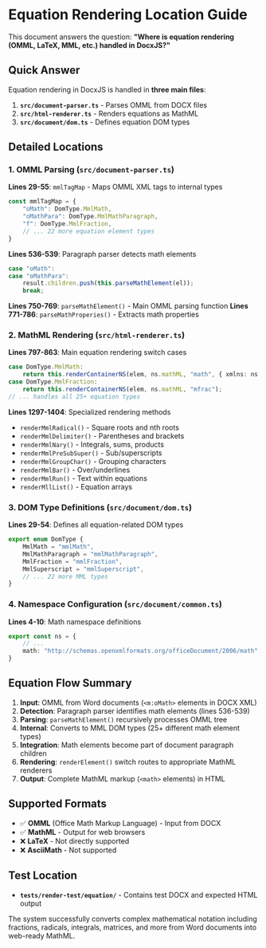 # Equation Rendering Location Guide

This document answers the question: **"Where is equation rendering (OMML, LaTeX, MML, etc.) handled in DocxJS?"**

## Quick Answer

Equation rendering in DocxJS is handled in **three main files**:

1. **`src/document-parser.ts`** - Parses OMML from DOCX files
2. **`src/html-renderer.ts`** - Renders equations as MathML
3. **`src/document/dom.ts`** - Defines equation DOM types

## Detailed Locations

### 1. OMML Parsing (`src/document-parser.ts`)

**Lines 29-55**: `mmlTagMap` - Maps OMML XML tags to internal types
```typescript
const mmlTagMap = {
    "oMath": DomType.MmlMath,
    "oMathPara": DomType.MmlMathParagraph,
    "f": DomType.MmlFraction,
    // ... 22 more equation element types
}
```

**Lines 536-539**: Paragraph parser detects math elements
```typescript
case "oMath":
case "oMathPara":
    result.children.push(this.parseMathElement(el));
    break;
```

**Lines 750-769**: `parseMathElement()` - Main OMML parsing function
**Lines 771-786**: `parseMathProperies()` - Extracts math properties

### 2. MathML Rendering (`src/html-renderer.ts`)

**Lines 797-863**: Main equation rendering switch cases
```typescript
case DomType.MmlMath:
    return this.renderContainerNS(elem, ns.mathML, "math", { xmlns: ns.mathML });
case DomType.MmlFraction:
    return this.renderContainerNS(elem, ns.mathML, "mfrac");
// ... handles all 25+ equation types
```

**Lines 1297-1404**: Specialized rendering methods
- `renderMmlRadical()` - Square roots and nth roots
- `renderMmlDelimiter()` - Parentheses and brackets  
- `renderMmlNary()` - Integrals, sums, products
- `renderMmlPreSubSuper()` - Sub/superscripts
- `renderMmlGroupChar()` - Grouping characters
- `renderMmlBar()` - Over/underlines
- `renderMmlRun()` - Text within equations
- `renderMllList()` - Equation arrays

### 3. DOM Type Definitions (`src/document/dom.ts`)

**Lines 29-54**: Defines all equation-related DOM types
```typescript
export enum DomType {
    MmlMath = "mmlMath",
    MmlMathParagraph = "mmlMathParagraph",
    MmlFraction = "mmlFraction",
    MmlSuperscript = "mmlSuperscript",
    // ... 22 more MML types
}
```

### 4. Namespace Configuration (`src/document/common.ts`)

**Lines 4-10**: Math namespace definitions
```typescript
export const ns = {
    // ...
    math: "http://schemas.openxmlformats.org/officeDocument/2006/math"
}
```

## Equation Flow Summary

1. **Input**: OMML from Word documents (`<m:oMath>` elements in DOCX XML)
2. **Detection**: Paragraph parser identifies math elements (lines 536-539)
3. **Parsing**: `parseMathElement()` recursively processes OMML tree
4. **Internal**: Converts to MML DOM types (25+ different math element types)
5. **Integration**: Math elements become part of document paragraph children
6. **Rendering**: `renderElement()` switch routes to appropriate MathML renderers
7. **Output**: Complete MathML markup (`<math>` elements) in HTML

## Supported Formats

- ✅ **OMML** (Office Math Markup Language) - Input from DOCX
- ✅ **MathML** - Output for web browsers
- ❌ **LaTeX** - Not directly supported
- ❌ **AsciiMath** - Not supported

## Test Location

- **`tests/render-test/equation/`** - Contains test DOCX and expected HTML output

The system successfully converts complex mathematical notation including fractions, radicals, integrals, matrices, and more from Word documents into web-ready MathML.
